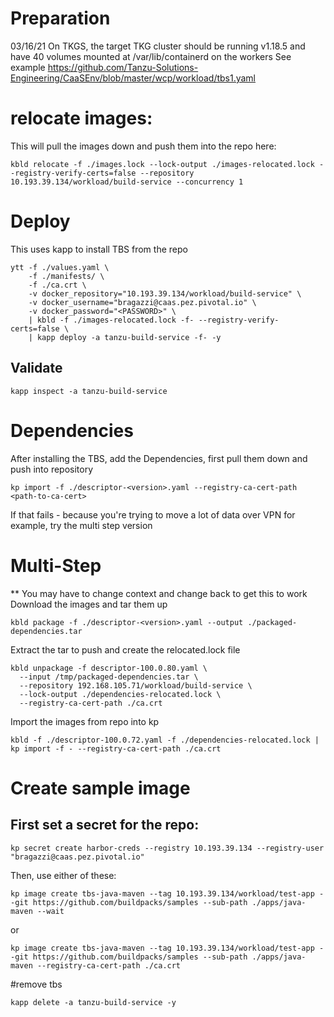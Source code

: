 # Preparation
  03/16/21
  On TKGS, the target TKG cluster should be running v1.18.5 and have 40 volumes mounted at /var/lib/containerd on the workers
  See example https://github.com/Tanzu-Solutions-Engineering/CaaSEnv/blob/master/wcp/workload/tbs1.yaml



# relocate images:
This will pull the images down and push them into the repo here:
```
kbld relocate -f ./images.lock --lock-output ./images-relocated.lock --registry-verify-certs=false --repository 10.193.39.134/workload/build-service --concurrency 1
```

# Deploy
This uses kapp to install TBS from the repo
```
ytt -f ./values.yaml \
    -f ./manifests/ \
    -f ./ca.crt \
    -v docker_repository="10.193.39.134/workload/build-service" \
    -v docker_username="bragazzi@caas.pez.pivotal.io" \
    -v docker_password="<PASSWORD>" \
    | kbld -f ./images-relocated.lock -f- --registry-verify-certs=false \
    | kapp deploy -a tanzu-build-service -f- -y
```

## Validate
```
kapp inspect -a tanzu-build-service
```

# Dependencies
After installing the TBS, add the Dependencies, first pull them down and push into repository
```
kp import -f ./descriptor-<version>.yaml --registry-ca-cert-path <path-to-ca-cert>
```
If that fails - because you're trying to move a lot of data over VPN for example, try the multi step version

# Multi-Step
** You may have to change context and change back to get this to work
Download the images and tar them up
```
kbld package -f ./descriptor-<version>.yaml --output ./packaged-dependencies.tar
```
Extract the tar to push and create the relocated.lock file
```
kbld unpackage -f descriptor-100.0.80.yaml \
  --input /tmp/packaged-dependencies.tar \
  --repository 192.168.105.71/workload/build-service \
  --lock-output ./dependencies-relocated.lock \
  --registry-ca-cert-path ./ca.crt
```

Import the images from repo into kp
```
kbld -f ./descriptor-100.0.72.yaml -f ./dependencies-relocated.lock | kp import -f - --registry-ca-cert-path ./ca.crt
```

# Create sample image
## First set a secret for the repo:
```
kp secret create harbor-creds --registry 10.193.39.134 --registry-user "bragazzi@caas.pez.pivotal.io"
```
Then, use  either of these:
```
kp image create tbs-java-maven --tag 10.193.39.134/workload/test-app --git https://github.com/buildpacks/samples --sub-path ./apps/java-maven --wait
```
or
```
kp image create tbs-java-maven --tag 10.193.39.134/workload/test-app --git https://github.com/buildpacks/samples --sub-path ./apps/java-maven --registry-ca-cert-path ./ca.crt
```
#remove tbs
```
kapp delete -a tanzu-build-service -y
```
